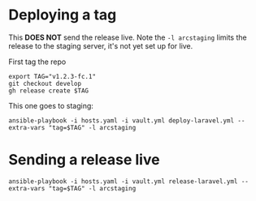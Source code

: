 # Deploying a tag

This **DOES NOT** send the release live. Note the `-l arcstaging` limits the release to the staging server, it's not yet set up for live.

First tag the repo

    export TAG="v1.2.3-fc.1"
    git checkout develop
    gh release create $TAG

This one goes to staging:

    ansible-playbook -i hosts.yaml -i vault.yml deploy-laravel.yml --extra-vars "tag=$TAG" -l arcstaging

# Sending a release live

    ansible-playbook -i hosts.yaml -i vault.yml release-laravel.yml --extra-vars "tag=$TAG" -l arcstaging
